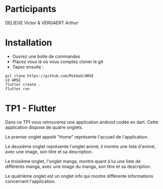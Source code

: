 # Participants 
DELIEGE Victor & VERGAERT Arthur

# Installation 
- Ouvrez une boîte de commandes
- Placez vous là où vous comptez cloner le git
- Tapez ensuite :
```
git clone https://github.com/MikUwU/AMSE
cd AMSE
flutter create .
flutter run
```

# TP1 - Flutter

Dans ce TP1 vous retrouverez une application android codée en dart.
Cette application dispose de quatre onglets.

Le premier onglet appelé "Home" représente l'accueil de l'application.

Le deuxième onglet représente l'onglet animé, il montre une liste d'animé, avec une image, son titre et sa description.

Le troisième onglet, l'onglet manga, montre quant à lui une liste de différents manga, avec une image du manga, son titre et sa description.

Le quatrième onglet est un onglet info qui montre différente informations concernant l'application.
